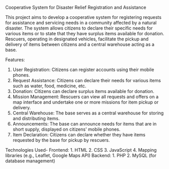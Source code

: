 Cooperative System for Disaster Relief Registration and Assistance

This project aims to develop a cooperative system for registering requests for assistance and servicing needs in a community affected by a natural disaster. The system allows citizens to declare their specific needs for various items or to state that they have surplus items available for donation.
Rescuers, operating in designated vehicles, facilitate the pickup and delivery of items between citizens and a central warehouse acting as a base.

Features:

  1.  User Registration: Citizens can register accounts using their mobile phones.
  2.  Request Assistance: Citizens can declare their needs for various items such as water, food, medicine, etc.
  3.  Donation: Citizens can declare surplus items available for donation.
  4.  Mission Management: Rescuers can view all requests and offers on a map interface and undertake one or more missions for item pickup or delivery.
  5.  Central Warehouse: The base serves as a central warehouse for storing and distributing items.
  6.  Announcements: The base can announce needs for items that are in short supply, displayed on citizens' mobile phones.
  7.  Item Declaration: Citizens can declare whether they have items requested by the base for pickup by rescuers.

Technologies Used-
    Frontend:
        1. HTML
        2. CSS
        3. JavaScript
        4. Mapping libraries (e.g., Leaflet, Google Maps API)
    Backend:
        1. PHP
        2. MySQL (for database management)
